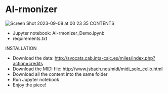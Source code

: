 # AI-rmonizer
![Screen Shot 2023-09-08 at 00 23 35](https://github.com/AuditoryVO/AI-rmonizer/assets/144262864/0bb312df-83a5-4776-aa24-1d5c78dc65c7)
CONTENTS

- Jupyter notebook: AI-rmonizer_Demo.ipynb
- requirements.txt

INSTALLATION

- Download the data: http://svocats.cab.inta-csic.es/miles/index.php?action=credits
- Download the MIDI file: http://www.jsbach.net/midi/midi_solo_cello.html
- Download all the content into the same folder
- Run Jupyter notebook
- Enjoy the piece!
